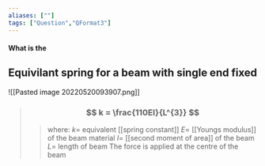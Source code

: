 ```yaml
---
aliases: [""]
tags: ["Question","QFormat3"]
---
```


#### What is the
## Equivilant spring for a beam with single end fixed

![[Pasted image 20220520093907.png]]

> ### $$ k = \frac{110EI}{L^{3}} $$ 
>> where:
>> $k=$ equivalent [[spring constant]]
>> $E=$ [[Youngs modulus]] of the beam material
>> $I=$ [[second moment of area]] of the beam
>> $L=$ length of beam
>> The force is applied at the centre of the beam